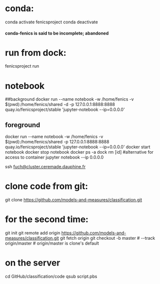 # conda:
conda activate fenicsproject
conda deactivate
#### conda-fenics is said to be incomplete; abandoned

# run from dock:
fenicsproject run

# notebook
##background
docker run --name notebook -w /home/fenics -v $(pwd):/home/fenics/shared -d -p 127.0.0.1:8888:8888 quay.io/fenicsproject/stable 'jupyter-notebook --ip=0.0.0.0'
## foreground
docker run --name notebook -w /home/fenics -v $(pwd):/home/fenics/shared -p 127.0.0.1:8888:8888 quay.io/fenicsproject/stable 'jupyter-notebook --ip=0.0.0.0'
docker start notebook 
docker stop notebook 
docker ps -a
dock rm [id]
#alternative for access to container
jupyter notebook --ip 0.0.0.0

ssh fuch@cluster.ceremade.dauphine.fr

# clone code from git:
git clone https://github.com/models-and-measures/classification.git

# for the second time:
git init
git remote add origin https://github.com/models-and-measures/classification.git
git fetch origin
git checkout -b master # --track origin/master # origin/master is clone's default


# on the server
cd GitHub/classification/code
qsub script.pbs
